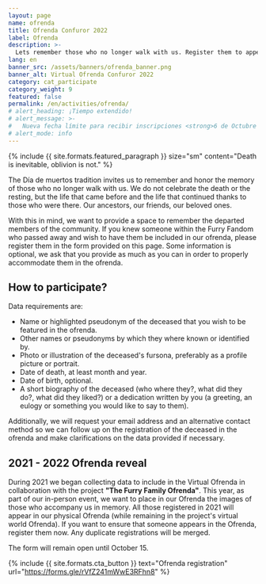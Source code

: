 ```yaml
---
layout: page
name: ofrenda
title: Ofrenda Confuror 2022
label: Ofrenda
description: >-
  Lets remember those who no longer walk with us. Register them to appear in our Ofrenda and let's make this their party too.
lang: en
banner_src: /assets/banners/ofrenda_banner.png
banner_alt: Virtual Ofrenda Confuror 2022
category: cat_participate
category_weight: 9
featured: false
permalink: /en/activities/ofrenda/
# alert_heading: ¡Tiempo extendido!
# alert_message: >-
#   Nueva fecha límite para recibir inscripciones <strong>6 de Octubre del 2021</strong>. ¡Manda tu video hoy mismo!
# alert_mode: info
---
```


{%
  include {{ site.formats.featured_paragraph }}
  size="sm"
  content="Death is inevitable, oblivion is not."
%}

The Día de muertos tradition invites us to remember and honor the memory of those who no longer walk with us. We do not celebrate the death or the resting, but the life that came before and the life that continued thanks to those who were there. Our ancestors, our friends, our beloved ones.

With this in mind, we want to provide a space to remember the departed members of the community. If you knew someone within the Furry Fandom who passed away and wish to have them be included in our ofrenda, please register them in the form provided on this page. Some information is optional, we ask that you provide as much as you can in order to properly accommodate them in the ofrenda.

## How to participate?

Data requirements are:
- Name or highlighted pseudonym of the deceased that you wish to be featured in the ofrenda.
- Other names or pseudonyms by which they where known or identified by.
- Photo or illustration of the deceased's fursona, preferably as a profile picture or portrait.
- Date of death, at least month and year.
- Date of birth, optional.
- A short biography of the deceased (who where they?, what did they do?, what did they liked?) or a dedication written by you (a greeting, an eulogy or something you would like to say to them).

Additionally, we will request your email address and an alternative contact method so we can follow up on the registration of the deceased in the ofrenda and make clarifications on the data provided if necessary.

## 2021 - 2022 Ofrenda reveal

During 2021 we began collecting data to include in the Virtual Ofrenda in collaboration with the project **"The Furry Family Ofrenda"**. This year, as part of our in-person event, we want to place in our Ofrenda the images of those who accompany us in memory. All those registered in 2021 will appear in our physical Ofrenda (while remaining in the project's virtual world Ofrenda). If you want to ensure that someone appears in the Ofrenda, register them now. Any duplicate registrations will be merged.

The form will remain open until October 15.

<!-- Registered deceased persons will appear in the virtual ofrendas on our different platforms for Confuror Online 2021. The form will close on October 27 for the 2021 edition and will reopen back for registrations after Confuror Online 2021. Any new data will be included in our ofrendas during Confuror 2022 and be also included in **The Furry Family Ofrenda** project. Details for these will be announced at a later date. -->

{%
  include {{ site.formats.cta_button }}
  text="Ofrenda registration"
  url="https://forms.gle/rVfZ241mWwE3RFhn8"
%}

<!-- {%
    include {{ site.formats.inline_alert }}
    mode="info"
    message="More information about <strong>The Furry Family Ofrenda</strong> in our <a href='/en/activities/vrchat/'>VRChat</a> section."
%} -->